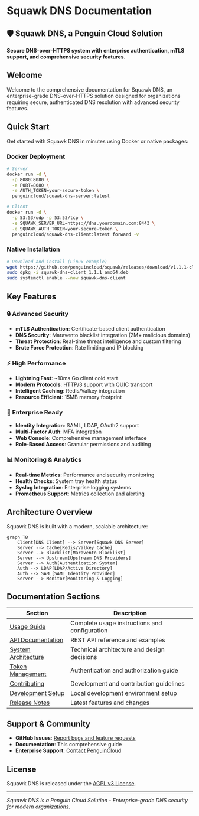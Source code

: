 # Squawk DNS Documentation

<div class="hero-banner">
  <h2>🛡️ Squawk DNS, a Penguin Cloud Solution</h2>
  <p><strong>Secure DNS-over-HTTPS system with enterprise authentication, mTLS support, and comprehensive security features.</strong></p>
</div>

## Welcome

Welcome to the comprehensive documentation for Squawk DNS, an enterprise-grade DNS-over-HTTPS solution designed for organizations requiring secure, authenticated DNS resolution with advanced security features.

## Quick Start

Get started with Squawk DNS in minutes using Docker or native packages:

### Docker Deployment

```bash
# Server
docker run -d \
  -p 8080:8080 \
  -e PORT=8080 \
  -e AUTH_TOKEN=your-secure-token \
  penguincloud/squawk-dns-server:latest

# Client
docker run -d \
  -p 53:53/udp -p 53:53/tcp \
  -e SQUAWK_SERVER_URL=https://dns.yourdomain.com:8443 \
  -e SQUAWK_AUTH_TOKEN=your-secure-token \
  penguincloud/squawk-dns-client:latest forward -v
```

### Native Installation

```bash
# Download and install (Linux example)
wget https://github.com/penguincloud/squawk/releases/download/v1.1.1-client/squawk-dns-client_1.1.1_amd64.deb
sudo dpkg -i squawk-dns-client_1.1.1_amd64.deb
sudo systemctl enable --now squawk-dns-client
```

## Key Features

### 🔒 Advanced Security
- **mTLS Authentication**: Certificate-based client authentication
- **DNS Security**: Maravento blacklist integration (2M+ malicious domains)
- **Threat Protection**: Real-time threat intelligence and custom filtering
- **Brute Force Protection**: Rate limiting and IP blocking

### ⚡ High Performance
- **Lightning Fast**: ~10ms Go client cold start
- **Modern Protocols**: HTTP/3 support with QUIC transport
- **Intelligent Caching**: Redis/Valkey integration
- **Resource Efficient**: 15MB memory footprint

### 🏢 Enterprise Ready
- **Identity Integration**: SAML, LDAP, OAuth2 support
- **Multi-Factor Auth**: MFA integration
- **Web Console**: Comprehensive management interface
- **Role-Based Access**: Granular permissions and auditing

### 📊 Monitoring & Analytics
- **Real-time Metrics**: Performance and security monitoring
- **Health Checks**: System tray health status
- **Syslog Integration**: Enterprise logging systems
- **Prometheus Support**: Metrics collection and alerting

## Architecture Overview

Squawk DNS is built with a modern, scalable architecture:

```mermaid
graph TB
    Client[DNS Client] --> Server[Squawk DNS Server]
    Server --> Cache[Redis/Valkey Cache]
    Server --> Blacklist[Maravento Blacklist]
    Server --> Upstream[Upstream DNS Providers]
    Server --> Auth[Authentication System]
    Auth --> LDAP[LDAP/Active Directory]
    Auth --> SAML[SAML Identity Provider]
    Server --> Monitor[Monitoring & Logging]
```

## Documentation Sections

| Section | Description |
|---------|-------------|
| [Usage Guide](USAGE.md) | Complete usage instructions and configuration |
| [API Documentation](API.md) | REST API reference and examples |
| [System Architecture](ARCHITECTURE.md) | Technical architecture and design decisions |
| [Token Management](TOKEN_MANAGEMENT.md) | Authentication and authorization guide |
| [Contributing](CONTRIBUTING.md) | Development and contribution guidelines |
| [Development Setup](DEVELOPMENT.md) | Local development environment setup |
| [Release Notes](RELEASE_NOTES.md) | Latest features and changes |

## Support & Community

- **GitHub Issues**: [Report bugs and feature requests](https://github.com/penguincloud/squawk/issues)
- **Documentation**: This comprehensive guide
- **Enterprise Support**: [Contact PenguinCloud](mailto:sales@penguincloud.io)

## License

Squawk DNS is released under the [AGPL v3 License](LICENSE.md).

---

<div class="footer-note">
  <p><em>Squawk DNS is a Penguin Cloud Solution - Enterprise-grade DNS security for modern organizations.</em></p>
</div>
